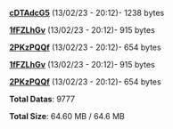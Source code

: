 [**cDTAdcG5**](/data/cDTAdcG5.txt) (13/02/23 - 20:12)- 1238 bytes

[**1fFZLhGv**](/data/1fFZLhGv.txt) (13/02/23 - 20:12)- 915 bytes

[**2PKzPQQf**](/data/2PKzPQQf.txt) (13/02/23 - 20:12)- 654 bytes

[**1fFZLhGv**](/data/1fFZLhGv.txt) (13/02/23 - 20:12)- 915 bytes

[**2PKzPQQf**](/data/2PKzPQQf.txt) (13/02/23 - 20:12)- 654 bytes

**Total Datas**: 9777

**Total Size**: 64.60 MB / 64.6 MB